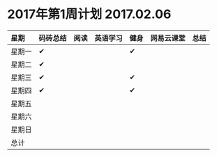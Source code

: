 # 2017年第1周计划  2017.02.06

 星期|码砖总结|阅读|英语学习|健身|网易云课堂|总结
:-----------|:------------|:--------|:---------|:---------|:---------|:---------
星期一|✔| | |✔| | |
星期二|✔| | | | | |
星期三|✔| | |✔| | |
星期四|✔| | |✔| | |
星期五| | | | | | |
星期六| | | | | | |
星期日| | | | | | |
总计| | | | | | |